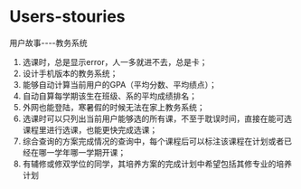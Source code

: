 # Users-stouries
用户故事----教务系统   
1. 选课时，总是显示error，人一多就进不去，总是卡；  
2. 设计手机版本的教务系统；   
3. 能够自动计算当前用户的GPA（平均分数、平均绩点）；  
4. 自动自算每学期该生在班级、系的平均成绩排名；  
5. 外网也能登陆，寒暑假的时候无法在家上教务系统；  
6. 选课时可以只列出当前用户能够选的所有课，不至于耽误时间，直接在能可选课程里进行选课，也能更快完成选课；  
7. 综合查询的方案完成情况的查询中，每个课程后可以标注该课程在计划或者已经在哪一学年哪一学期开课；  
8. 有辅修或修双学位的同学，其培养方案的完成计划中希望包括其修专业的培养计划
